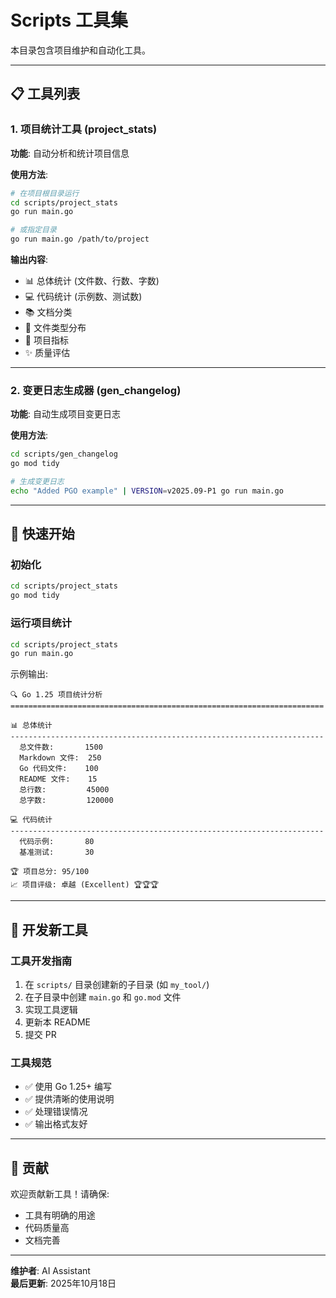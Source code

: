 # Scripts 工具集

本目录包含项目维护和自动化工具。

---

## 📋 工具列表

### 1. 项目统计工具 (project_stats)

**功能**: 自动分析和统计项目信息

**使用方法**:

```bash
# 在项目根目录运行
cd scripts/project_stats
go run main.go

# 或指定目录
go run main.go /path/to/project
```

**输出内容**:

- 📊 总体统计 (文件数、行数、字数)
- 💻 代码统计 (示例数、测试数)
- 📚 文档分类
- 📁 文件类型分布
- 🎯 项目指标
- ✨ 质量评估

---

### 2. 变更日志生成器 (gen_changelog)

**功能**: 自动生成项目变更日志

**使用方法**:

```bash
cd scripts/gen_changelog
go mod tidy

# 生成变更日志
echo "Added PGO example" | VERSION=v2025.09-P1 go run main.go
```

---

## 🚀 快速开始

### 初始化

```bash
cd scripts/project_stats
go mod tidy
```

### 运行项目统计

```bash
cd scripts/project_stats
go run main.go
```

示例输出:

```text
🔍 Go 1.25 项目统计分析
======================================================================

📊 总体统计
----------------------------------------------------------------------
  总文件数:       1500
  Markdown 文件:  250
  Go 代码文件:    100
  README 文件:    15
  总行数:         45000
  总字数:         120000

💻 代码统计
----------------------------------------------------------------------
  代码示例:       80
  基准测试:       30

🏆 项目总分: 95/100
📈 项目评级: 卓越 (Excellent) 🏆🏆🏆
```

---

## 📝 开发新工具

### 工具开发指南

1. 在 `scripts/` 目录创建新的子目录 (如 `my_tool/`)
2. 在子目录中创建 `main.go` 和 `go.mod` 文件
3. 实现工具逻辑
4. 更新本 README
5. 提交 PR

### 工具规范

- ✅ 使用 Go 1.25+ 编写
- ✅ 提供清晰的使用说明
- ✅ 处理错误情况
- ✅ 输出格式友好

---

## 🤝 贡献

欢迎贡献新工具！请确保:

- 工具有明确的用途
- 代码质量高
- 文档完善

---

**维护者**: AI Assistant  
**最后更新**: 2025年10月18日
